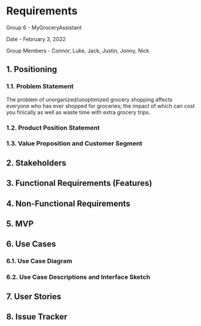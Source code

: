 # Requirements

Group 6 - MyGroceryAssistant

Date - February 3, 2022

Group Members - Connor, Luke, Jack, Justin, Jonny, Nick

## 1. Positioning

### 1.1. Problem Statement
The problem of unorganized/unoptimized grocery shopping affects everyone who has ever shopped for groceries;
the impact of which can cost you finically as well as waste time with extra grocery trips.

### 1.2. Product Position Statement

### 1.3. Value Proposition and Customer Segment

## 2. Stakeholders

## 3. Functional Requirements (Features)

## 4. Non-Functional Requirements

## 5. MVP

## 6. Use Cases

### 6.1. Use Case Diagram

### 6.2. Use Case Descriptions and Interface Sketch

## 7. User Stories

## 8. Issue Tracker
